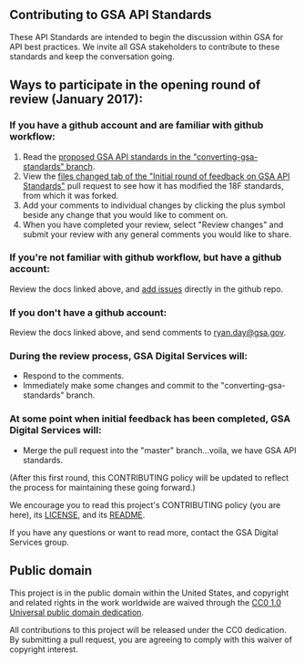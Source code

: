 ## Contributing to GSA API Standards

These API Standards are intended to begin the discussion within GSA for API best practices. We invite all GSA stakeholders to contribute to these standards and keep the conversation going.

## Ways to participate in the opening round of review (January 2017):

### If you have a github account and are familiar with github workflow:
1. Read the [proposed GSA API standards in the "converting-gsa-standards" branch](https://github.com/GSA/api-standards/blob/converting-gsa-standards/README.md).
2. View the [files changed tab of the "Initial round of feedback on GSA API Standards"](https://github.com/GSA/api-standards/pull/7/files?diff=split) pull request to see how it has modified the 18F standards, from which it was forked.
3. Add your comments to individual changes by clicking the plus symbol beside any change that you would like to comment on.
4. When you have completed your review, select "Review changes" and submit your review with any general comments you would like to share.

### If you're not familiar with github workflow, but have a github account:
Review the docs linked above, and [add issues](https://github.com/GSA/api-standards/issues) directly in the github repo.

### If you don't have a github account:
Review the docs linked above, and send comments to ryan.day@gsa.gov.



### During the review process, GSA Digital Services will:
- Respond to the comments.
- Immediately make some changes and commit to the "converting-gsa-standards" branch.

### At some point when initial feedback has been completed, GSA Digital Services will:
- Merge the pull request into the "master" branch...voila, we have GSA API standards.

(After this first round, this CONTRIBUTING policy will be updated to reflect the process for maintaining these going forward.)



We encourage you to read this project's CONTRIBUTING policy (you are here), its [LICENSE](LICENSE.md), and its [README](README.md).

If you have any questions or want to read more, contact the GSA Digital Services group.

## Public domain

This project is in the public domain within the United States, and
copyright and related rights in the work worldwide are waived through
the [CC0 1.0 Universal public domain dedication](https://creativecommons.org/publicdomain/zero/1.0/).

All contributions to this project will be released under the CC0
dedication. By submitting a pull request, you are agreeing to comply
with this waiver of copyright interest.
